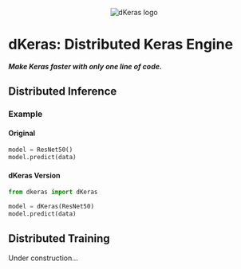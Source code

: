 <p align="center">
  <img src="https://github.com/gndctrl2mjrtm/dkeras/blob/master/assets/dkeras_logo.png?raw=true" alt="dKeras logo"/>
</p>

# dKeras: Distributed Keras Engine
***Make Keras faster with only one line of code.***

## Distributed Inference

### Example

#### Original
```python
model = ResNet50()
model.predict(data)
```
#### dKeras Version
```python
from dkeras import dKeras

model = dKeras(ResNet50)
model.predict(data)
```

## Distributed Training

Under construction...